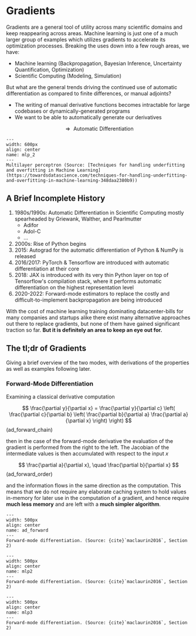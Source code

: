 # Gradients

Gradients are a general tool of utility across many scientific domains and keep reappearing across areas. Machine learning is just one of a much larger group of examples which utilizes gradients to accelerate its optimization processes. Breaking the uses down into a few rough areas, we have:

* Machine learning (Backpropagation, Bayesian Inference, Uncertainty Quantification, Optimization)
* Scientific Computing (Modeling, Simulation)

But what are the general trends driving the continued use of automatic differentiation as compared to finite differences, or manual adjoints?

* The writing of manual derivative functions becomes intractable for large codebases or dynamically-generated programs
* We want to be able to automatically generate our derivatives

$$
\Longrightarrow \text{ Automatic Differentiation}
$$

```{figure} ../imgs/mlp.png
---
width: 600px
align: center
name: mlp_2
---
Multilayer perceptron (Source: [Techniques for handling underfitting and overfitting in Machine Learning](https://towardsdatascience.com/techniques-for-handling-underfitting-and-overfitting-in-machine-learning-348daa2380b9))
```

## A Brief Incomplete History

1. 1980s/1990s: Automatic Differentiation in Scientific Computing mostly spearheaded by Griewank, Walther, and Pearlmutter
    * Adifor
    * Adol-C
    * ...
2. 2000s: Rise of Python begins
3. 2015: Autograd for the automatic differentiation of Python & NumPy is released
4. 2016/2017: PyTorch & Tensorflow are introduced with automatic differentiation at their core
5. 2018: JAX is introduced with its very thin Python layer on top of Tensorflow's compilation stack, where it performs automatic differentiation on the highest representation level
6. 2020-2022: Forward-mode estimators to replace the costly and difficult-to-implement backpropagation are being introduced

With the cost of machine learning training dominating datacenter-bills for many companies and startups alike there exist many alternative approaches out there to replace gradients, but none of them have gained significant traction so far. **But it is definitely an area to keep an eye out for.**

## The tl;dr of Gradients

Giving a brief overview of the two modes, with derivations of the properties as well as examples following later.

### Forward-Mode Differentiation

Examining a classical derivative computation

$$
\frac{\partial y}{\partial x} = \frac{\partial y}{\partial c} \left( \frac{\partial c}{\partial b} \left( \frac{\partial b}{\partial a} \frac{\partial a}{\partial x} \right) \right)
$$ (ad_forward_chain)

then in the case of the forward-mode derivative the evaluation of the gradient is performed from the right to the left. The Jacobian of the intermediate values is then accumulated with respect to the input $x$

$$
\frac{\partial a}{\partial x}, \quad \frac{\partial b}{\partial x}
$$ (ad_forward_order)

and the information flows in the same direction as the computation. This means that we do not require any elaborate caching system to hold values in-memory for later use in the computation of a gradient, and hence require **much less memory** and are left with a **much simpler algorithm**.

```{figure} ../imgs/ad_forward.png
---
width: 500px
align: center
name: ad_forward
---
Forward-mode differentiation. (Source: {cite}`maclaurin2016`, Section 2)
```

```{figure} ../imgs/mlp2.png
---
width: 500px
align: center
name: mlp2
---
Forward-mode differentiation. (Source: {cite}`maclaurin2016`, Section 2)
```


```{figure} ../imgs/mlp3.png
---
width: 500px
align: center
name: mlp3
---
Forward-mode differentiation. (Source: {cite}`maclaurin2016`, Section 2)
```
